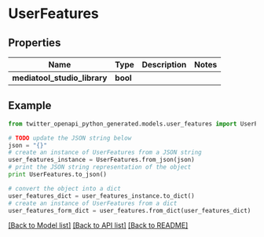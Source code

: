 # UserFeatures


## Properties

Name | Type | Description | Notes
------------ | ------------- | ------------- | -------------
**mediatool_studio_library** | **bool** |  | 

## Example

```python
from twitter_openapi_python_generated.models.user_features import UserFeatures

# TODO update the JSON string below
json = "{}"
# create an instance of UserFeatures from a JSON string
user_features_instance = UserFeatures.from_json(json)
# print the JSON string representation of the object
print UserFeatures.to_json()

# convert the object into a dict
user_features_dict = user_features_instance.to_dict()
# create an instance of UserFeatures from a dict
user_features_form_dict = user_features.from_dict(user_features_dict)
```
[[Back to Model list]](../README.md#documentation-for-models) [[Back to API list]](../README.md#documentation-for-api-endpoints) [[Back to README]](../README.md)


